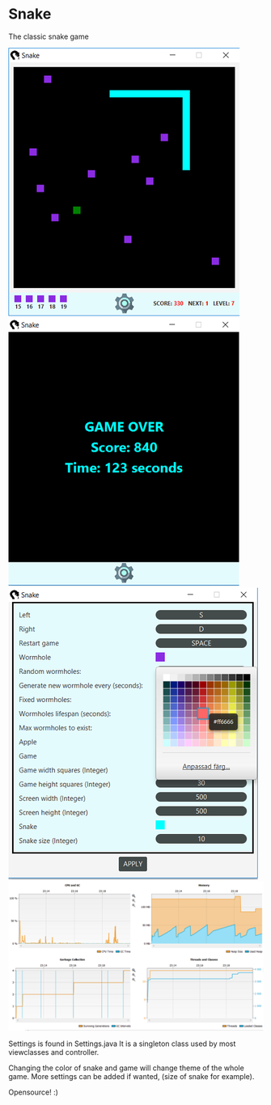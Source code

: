 # Snake
The classic snake game

![In Game](https://github.com/JacobEkedahl/Snake/blob/master/preview/gamedark.png "In Game")
![Game Over](https://github.com/JacobEkedahl/Snake/blob/master/preview/gameoverdark.png "Game Over")
![Settings](https://github.com/JacobEkedahl/Snake/blob/master/preview/settingsWithcolor.png "Setings")
![Stats](https://github.com/JacobEkedahl/Snake/blob/master/preview/statistics.PNG "Stats")

Settings is found in Settings.java
It is a singleton class used by most viewclasses and controller.

Changing the color of snake and game will change theme of the whole game. More settings can be added if wanted, (size of snake for example).

Opensource! :)

